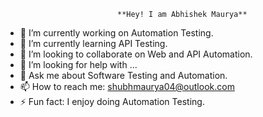                              **Hey! I am Abhishek Maurya**

- 🔭 I’m currently working on Automation Testing.
- 🌱 I’m currently learning API Testing.
- 👯 I’m looking to collaborate on Web and API Automation.
- 🤔 I’m looking for help with ...
- 💬 Ask me about Software Testing and Automation.
- 📫 How to reach me: shubhmaurya04@outlook.com
- ⚡ Fun fact: I enjoy doing Automation Testing.
